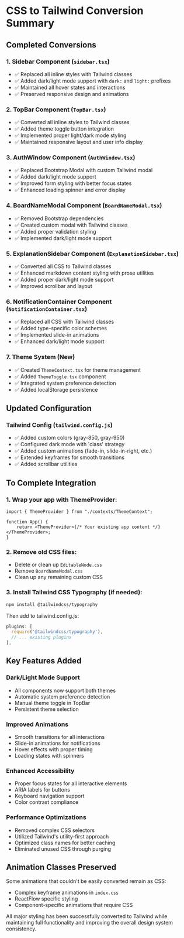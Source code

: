 # CSS to Tailwind Conversion Summary

## Completed Conversions

### 1. **Sidebar Component** (`sidebar.tsx`)

-   ✅ Replaced all inline styles with Tailwind classes
-   ✅ Added dark/light mode support with `dark:` and `light:` prefixes
-   ✅ Maintained all hover states and interactions
-   ✅ Preserved responsive design and animations

### 2. **TopBar Component** (`TopBar.tsx`)

-   ✅ Converted all inline styles to Tailwind classes
-   ✅ Added theme toggle button integration
-   ✅ Implemented proper light/dark mode styling
-   ✅ Maintained responsive layout and user info display

### 3. **AuthWindow Component** (`AuthWindow.tsx`)

-   ✅ Replaced Bootstrap Modal with custom Tailwind modal
-   ✅ Added dark/light mode support
-   ✅ Improved form styling with better focus states
-   ✅ Enhanced loading spinner and error display

### 4. **BoardNameModal Component** (`BoardNameModal.tsx`)

-   ✅ Removed Bootstrap dependencies
-   ✅ Created custom modal with Tailwind classes
-   ✅ Added proper validation styling
-   ✅ Implemented dark/light mode support

### 5. **ExplanationSidebar Component** (`ExplanationSidebar.tsx`)

-   ✅ Converted all CSS to Tailwind classes
-   ✅ Enhanced markdown content styling with prose utilities
-   ✅ Added proper dark/light mode support
-   ✅ Improved scrollbar and layout

### 6. **NotificationContainer Component** (`NotificationContainer.tsx`)

-   ✅ Replaced all CSS with Tailwind classes
-   ✅ Added type-specific color schemes
-   ✅ Implemented slide-in animations
-   ✅ Enhanced dark/light mode support

### 7. **Theme System** (New)

-   ✅ Created `ThemeContext.tsx` for theme management
-   ✅ Added `ThemeToggle.tsx` component
-   ✅ Integrated system preference detection
-   ✅ Added localStorage persistence

## Updated Configuration

### Tailwind Config (`tailwind.config.js`)

-   ✅ Added custom colors (gray-850, gray-950)
-   ✅ Configured dark mode with 'class' strategy
-   ✅ Added custom animations (fade-in, slide-in-right, etc.)
-   ✅ Extended keyframes for smooth transitions
-   ✅ Added scrollbar utilities

## To Complete Integration

### 1. Wrap your app with ThemeProvider:

```tsx
import { ThemeProvider } from "./contexts/ThemeContext";

function App() {
    return <ThemeProvider>{/* Your existing app content */}</ThemeProvider>;
}
```

### 2. Remove old CSS files:

-   Delete or clean up `EditableNode.css`
-   Remove `BoardNameModal.css`
-   Clean up any remaining custom CSS

### 3. Install Tailwind CSS Typography (if needed):

```bash
npm install @tailwindcss/typography
```

Then add to tailwind.config.js:

```js
plugins: [
  require('@tailwindcss/typography'),
  // ... existing plugins
],
```

## Key Features Added

### Dark/Light Mode Support

-   All components now support both themes
-   Automatic system preference detection
-   Manual theme toggle in TopBar
-   Persistent theme selection

### Improved Animations

-   Smooth transitions for all interactions
-   Slide-in animations for notifications
-   Hover effects with proper timing
-   Loading states with spinners

### Enhanced Accessibility

-   Proper focus states for all interactive elements
-   ARIA labels for buttons
-   Keyboard navigation support
-   Color contrast compliance

### Performance Optimizations

-   Removed complex CSS selectors
-   Utilized Tailwind's utility-first approach
-   Optimized class names for better caching
-   Eliminated unused CSS through purging

## Animation Classes Preserved

Some animations that couldn't be easily converted remain as CSS:

-   Complex keyframe animations in `index.css`
-   ReactFlow specific styling
-   Component-specific animations that require CSS

All major styling has been successfully converted to Tailwind while maintaining full functionality and improving the overall design system consistency.
